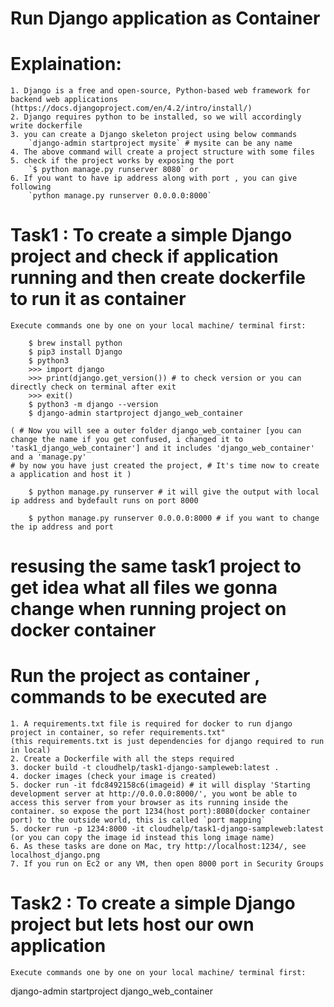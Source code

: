 # Run Django application as Container 
# Explaination:
```
1. Django is a free and open-source, Python-based web framework for backend web applications
(https://docs.djangoproject.com/en/4.2/intro/install/)
2. Django requires python to be installed, so we will accordingly write dockerfile
3. you can create a Django skeleton project using below commands
    `django-admin startproject mysite` # mysite can be any name
4. The above command will create a project structure with some files
5. check if the project works by exposing the port 
    `$ python manage.py runserver 8080` or 
6. If you want to have ip address along with port , you can give following
    `python manage.py runserver 0.0.0.0:8000`
```

   
# Task1 : To create a simple Django project and check if application running  and then create dockerfile to run it as container
`Execute commands one by one on your local machine/ terminal first:`
```
    $ brew install python
    $ pip3 install Django 
    $ python3
    >>> import django
    >>> print(django.get_version()) # to check version or you can directly check on terminal after exit
    >>> exit()
    $ python3 -m django --version 
    $ django-admin startproject django_web_container 

( # Now you will see a outer folder django_web_container [you can change the name if you get confused, i changed it to 'task1_django_web_container'] and it includes 'django_web_container'  and a 'manage.py'     
# by now you have just created the project, # It's time now to create a application and host it )

    $ python manage.py runserver # it will give the output with local ip address and bydefault runs on port 8000

    $ python manage.py runserver 0.0.0.0:8000 # if you want to change the ip address and port

```
# resusing the same task1 project to get idea what all files we gonna change when running project on docker container
# Run the project as container , commands to be executed are 
    1. A requirements.txt file is required for docker to run django project in container, so refer requirements.txt"
    (this requirements.txt is just dependencies for django required to run in local)
    2. Create a Dockerfile with all the steps required
    3. docker build -t cloudhelp/task1-django-sampleweb:latest .
    4. docker images (check your image is created)
    5. docker run -it fdc8492158c6(imageid) # it will display 'Starting development server at http://0.0.0.0:8000/', you wont be able to access this server from your browser as its running inside the container. so expose the port 1234(host port):8080(docker container port) to the outside world, this is called `port mapping`
    5. docker run -p 1234:8000 -it cloudhelp/task1-django-sampleweb:latest (or you can copy the image id instead this long image name)
    6. As these tasks are done on Mac, try http://localhost:1234/, see localhost_django.png
    7. If you run on Ec2 or any VM, then open 8000 port in Security Groups


# Task2 : To create a simple Django project but lets host our own application

`Execute commands one by one on your local machine/ terminal first:`

django-admin startproject django_web_container 






